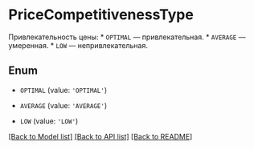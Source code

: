 # PriceCompetitivenessType

Привлекательность цены:  * `OPTIMAL` — привлекательная. * `AVERAGE` — умеренная. * `LOW` — непривлекательная. 

## Enum

* `OPTIMAL` (value: `'OPTIMAL'`)

* `AVERAGE` (value: `'AVERAGE'`)

* `LOW` (value: `'LOW'`)

[[Back to Model list]](../README.md#documentation-for-models) [[Back to API list]](../README.md#documentation-for-api-endpoints) [[Back to README]](../README.md)


